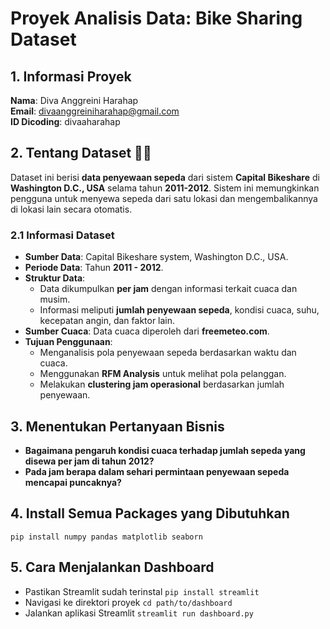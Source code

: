 # Proyek Analisis Data: Bike Sharing Dataset

## 1. Informasi Proyek
**Nama**: Diva Anggreini Harahap  
**Email**: divaanggreiniharahap@gmail.com  
**ID Dicoding**: divaaharahap  

## 2. Tentang Dataset 🚴‍♂️
Dataset ini berisi **data penyewaan sepeda** dari sistem **Capital Bikeshare** di **Washington D.C., USA** selama tahun **2011-2012**.
Sistem ini memungkinkan pengguna untuk menyewa sepeda dari satu lokasi dan mengembalikannya di lokasi lain secara otomatis.

### 2.1 Informasi Dataset
- **Sumber Data**: Capital Bikeshare system, Washington D.C., USA.
- **Periode Data**: Tahun **2011 - 2012**.
- **Struktur Data**:
    - Data dikumpulkan **per jam** dengan informasi terkait cuaca dan musim.
    - Informasi meliputi **jumlah penyewaan sepeda**, kondisi cuaca, suhu, kecepatan angin, dan faktor lain.
- **Sumber Cuaca**: Data cuaca diperoleh dari **freemeteo.com**.
- **Tujuan Penggunaan**:
    - Menganalisis pola penyewaan sepeda berdasarkan waktu dan cuaca.
    - Menggunakan **RFM Analysis** untuk melihat pola pelanggan.
    - Melakukan **clustering jam operasional** berdasarkan jumlah penyewaan.

## 3. Menentukan Pertanyaan Bisnis
- **Bagaimana pengaruh kondisi cuaca terhadap jumlah sepeda yang disewa per jam di tahun 2012?**
- **Pada jam berapa dalam sehari permintaan penyewaan sepeda mencapai puncaknya?**

## 4. Install Semua Packages yang Dibutuhkan
`pip install numpy pandas matplotlib seaborn`

## 5. Cara Menjalankan Dashboard
- Pastikan Streamlit sudah terinstal
`pip install streamlit`
- Navigasi ke direktori proyek
`cd path/to/dashboard`
- Jalankan aplikasi Streamlit
`streamlit run dashboard.py`
